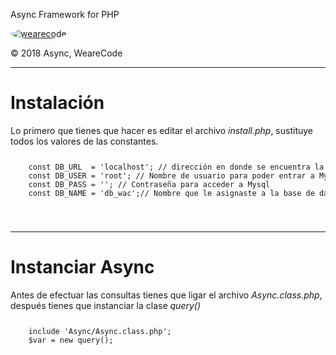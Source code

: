 Async Framework for PHP
<p class="center">
  <a href="#">
    <img src="https://scontent-dfw5-1.xx.fbcdn.net/v/t1.0-9/35400621_270511213518991_3486364755348684800_n.png?_nc_cat=0&oh=3676b6f45c264b416e1930be3b3d41a4&oe=5BBCE836" style="border-radius: 100%;" alt="wearecode">
  </a>
</p class="center">
© 2018 Async, WeareCode
<hr>
<h1>Instalación</h1>
Lo primero que tienes que hacer es editar el archivo <i>install.php</i>, sustituye todos los valores de las constantes.
<code>
  <pre>
    const DB_URL  = 'localhost'; // dirección en donde se encuentra la base de datos
    const DB_USER = 'root'; // Nombre de usuario para poder entrar a Mysql
    const DB_PASS = ''; // Contraseña para acceder a Mysql
    const DB_NAME = 'db_wac';// Nombre que le asignaste a la base de datos	
  </pre>
</code>
<hr>
<h1>Instanciar Async</h1>
Antes de efectuar las consultas tienes que ligar el archivo <i>Async.class.php</i>, después tienes que instanciar la clase <i>query()</i>
<code>
  <pre>
    include 'Async/Async.class.php';
    $var = new query();
  </pre>
</code>
